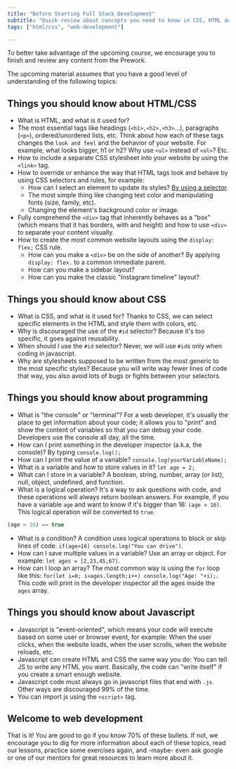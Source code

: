 ```yaml
---
title: "Before Starting Full Stack Development"
subtitle: "Quick review about concepts you need to know in CSS, HTML and JS before starting the Full Stack Development course"
tags: ["html/css", "web-development"]

---
```


To better take advantage of the upcoming course, we encourage you to finish and review any content from the Prework. 

The upcoming material assumes that you have a good level of understanding of the following topics:

## Things you should know about HTML/CSS

- What is HTML, and what is it used for?
- The most essential tags like headings (`<h1>,<h2>,<h3>`...), paragraphs (`<p>`), ordered/unordered lists, etc. Think about how each of these tags changes the `look and feel` and the behavior of your website. For example, what looks bigger, h1 or h2? Why use `<ul>` instead of `<ol>`? Etc.
- How to include a separate CSS stylesheet into your website by using the `<link>` tag.
- How to override or enhance the way that HTML tags look and behave by using CSS selectors and rules, for example:
  - How can I select an element to update its styles? [By using a selector](https://4geeks.com/lesson/what-is-css-learn-css#wait-what-is-a-selector).
  - The most simple thing like changing text color and manipulating fonts (size, family, etc). 
  - Changing the element's background color or image. 
- Fully comprehend the `<div>` tag that inherently behaves as a "box" (which means that it has borders, with and height) and how to use `<div>` to separate your content visually.
- How to create the most common website layouts using the `display: flex;` CSS rule.
  - How can you make a `<div>` be on the side of another? By applying `display: flex.` to a common immediate parent.
  - How can you make a sidebar layout?
  - How can you make the classic "Instagram timeline" layout?

## Things you should know about CSS

- What is CSS, and what is it used for? Thanks to CSS, we can select specific elements in the HTML and style them with colors, etc.
- Why is discouraged the use of the `#id` selector? Because it's too specific, it goes against reusability.
- When should I use the `#id` selector? Never, we will use `#id`s only when coding in javascript.
- Why are stylesheets supposed to be written from the most generic to the most specific styles? Because you will write way fewer lines of code that way, you also avoid lots of bugs or fights between your selectors.

## Things you should know about programming

- What is "the console" or "terminal"? For a web developer, it's usually the place to get information about your code; it allows you to "print" and show the content of variables so that you can debug your code. Developers use the console all day, all the time.
- How can I print something in the developer inspector (a.k.a, the console)? By typing `console.log();`
- How can I print the value of a variable? `console.log(yourVariableName);`
- What is a variable and how to store values in it? `let age = 2;`
- What can I store in a variable? A boolean, string, number, array (or list), null, object, undefined, and function.
- What is a logical operation? It's a way to ask questions with code, and these operations will always return boolean answers. For example, if you have a variable `age` and want to know if it's bigger than 16: `(age > 16)`. This logical operation will be converted to `true`.

```js
(age > 16) == true
```

- What is a condition? A condition uses logical operations to block or skip lines of code. `if(age>16) console.log("You can drive")`.
- How can I save multiple values in a variable? Use an array or object. For example: `let ages = [2,23,45,67]`.
- How can I loop an array? The most common way is using the `for` loop like this: `for(let i=0; i<ages.length;i++) console.log("Age: "+i);`. This code will print in the developer inspector all the ages inside the `ages` array.

## Things you should know about Javascript

- Javascript is "event-oriented", which means your code will execute based on some user or browser event, for example: When the user clicks, when the website loads, when the user scrolls, when the website reloads, etc.
- Javascript can create HTML and CSS the same way you do: You can tell JS to write any HTML you want. Basically, the code can "write itself" if you create a smart enough website.
- Javascript code must always go in javascript files that end with `.js`. Other ways are discouraged 99% of the time.
- You can import js using the `<script>` tag.

## Welcome to web development

That is it! You are good to go if you know 70% of these bullets. If not, we encourage you to dig for more information about each of these topics, read our lessons, practice some exercises again, and -maybe- even ask google or one of our mentors for great resources to learn more about it.

